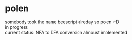 polen
=====

somebody took the name beescript alreday so polen :-D    
in progress    
current status: NFA to DFA conversion almoust implemented

